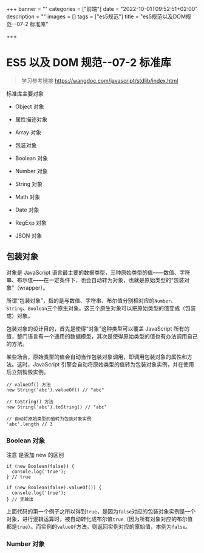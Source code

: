 

+++
banner = ""
categories = ["前端"]
date = "2022-10-01T09:52:51+02:00"
description = ""
images = []
tags = ["es5规范"]
title = "es5规范以及DOM规范--07-2 标准库"

+++
# ES5 以及 DOM 规范--07-2 标准库
> 学习参考链接 https://wangdoc.com/javascript/stdlib/index.html

标准库主要对象

* Object 对象
* 属性描述对象
* Array 对象

* 包装对象
* Boolean 对象
* Number 对象
* String 对象
* Math 对象
* Date 对象
* RegExp 对象
* JSON 对象

## 包装对象

对象是 JavaScript 语言最主要的数据类型，三种原始类型的值——数值、字符串、布尔值——在一定条件下，也会自动转为对象，也就是原始类型的“包装对象”（wrapper）。

所谓“包装对象”，指的是与数值、字符串、布尔值分别相对应的`Number`、`String`、`Boolean`三个原生对象。这三个原生对象可以把原始类型的值变成（包装成）对象。

包装对象的设计目的，首先是使得“对象”这种类型可以覆盖 JavaScript 所有的值，整门语言有一个通用的数据模型，其次是使得原始类型的值也有办法调用自己的方法。

某些场合，原始类型的值会自动当作包装对象调用，即调用包装对象的属性和方法。这时，JavaScript 引擎会自动将原始类型的值转为包装对象实例，并在使用后立刻销毁实例。

```
// valueOf() 方法
new String('abc').valueOf() // "abc"

// toString() 方法
new String('abc').toString() // "abc"

// 自动将原始类型的值转为包装对象实例
'abc'.length // 3
```

### Boolean 对象

注意 是否加 new 的区别

```
if (new Boolean(false)) {
  console.log('true');
} // true

if (new Boolean(false).valueOf()) {
  console.log('true');
} // 无输出
```

上面代码的第一个例子之所以得到`true`，是因为`false`对应的包装对象实例是一个对象，进行逻辑运算时，被自动转化成布尔值`true`（因为所有对象对应的布尔值都是`true`）。而实例的`valueOf`方法，则返回实例对应的原始值，本例为`false`。

### Number 对象

